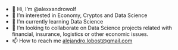- 👋 Hi, I’m @alexxandrowolf
- 👀 I’m interested in Economy, Cryptos and Data Science
- 🌱 I’m currently learning Data Science
- 💞️ I’m looking to collaborate on Data Science projects related with financial, insurance, logistics or other economic issues.
- 📫 How to reach me alejandro.lobost@gmail.com

<!---
alexxandrowolf/alexxandrowolf is a ✨ special ✨ repository because its `README.md` (this file) appears on your GitHub profile.
You can click the Preview link to take a look at your changes.
--->
